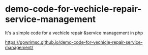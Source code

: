 # demo-code-for-vechicle-repair-service-management
It's a simple code for a vechicle repair &amp;service management in php 

https://gowrimsc.github.io/demo-code-for-vechicle-repair-service-management/ 


